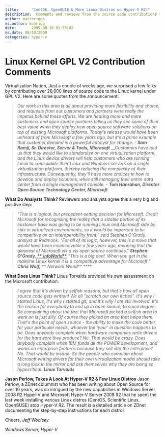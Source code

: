 ```yaml
---
title:      "CentOS, OpenSUSE & More Linux Distros on Hyper-V R2!"
description:  Comments and reviews from the source code contributions to the Linux kernel under GPL V2.
author: mattbriggs
ms.author: mabrigg
date:       2009-08-10 01:53:02
ms.date: 08/10/2009
categories: hyper-v
---
```

# Linux Kernel GPL V2 Contribution Comments
Virtualization Nation, Just a couple of weeks ago, we surprised a few folks by contributing over 20,000 lines of source code to the Linux kernel under GPL V2. Here are some quotes from the announcement: 

> _Our work in this area is all about providing more flexibility and choice, and requests from our customers and partners were really the impetus behind those efforts. We are hearing more and more customers and open source partners telling us they see some of their best value when they deploy new open source software solutions on top of existing_ _Microsoft platforms. Today's release would have been unheard of from Microsoft a few years ago, but it's a prime example that customer demand is a powerful catalyst for change. - **Sam Ramji, Sr. Director, Server & Tools, Microsoft**_ ___Customers have told us that they would like to standardize on one virtualization platform, and the Linux device drivers will help customers who are running Linux to consolidate their Linux and Windows servers on a single virtualization platform, thereby reducing the complexity of their infrastructure. Consequently, they'll have more choices in how to develop and deploy solutions, while still managing their entire data center from a single management console. - **Tom Hanrahan, Director Open Source Technology Center, Microsoft**_

**What Do Analysts Think?** Reviewers and analysts agree this a very big and positive step: 

> _"This is a logical, but precedent-setting decision for Microsoft. Credit Microsoft for recognizing the reality that a sizable portion of its customer base was going to be running Linux and Microsoft side by side in virtualized environments, so it would be important to be competitive on an interoperability front," said Stephen O'Grady, analyst at Redmonk. "For all of its logic, however, this is a move that would have been inconceivable a few years ago, meaning that the glasnost of Microsoft vis a vis open source continues." **Stephen O'Grady,**_[ ** _InfoWorld_**](http://www.infoworld.com/) _"This is a big deal. When you get in the mainline Linux kernel it is a competitive advantage for Microsoft." **Chris Wolf,**_ ** _Network World_** ****

**What Does Linus Think?** Linus Torvalds provided his own assessment on the Microsoft contribution: 

> _I agree that it's driven by selfish reasons, but that's how all open source code gets written! We all "scratch our own itches". It's why I started Linux, it's why I started git, and it's why I am still involved. It's the reason for everybody to end up in open source, to some degree._ _So complaining about the fact that Microsoft picked a selfish area to work on is just silly. Of course they picked an area that helps them. That's the point of open source - the ability to make the code better for your particular needs, whoever the 'your' in question happens to be._ _Does anybody complain when hardware companies write drivers for the hardware they produce? No. That would be crazy. Does anybody complain when IBM funds all the POWER development, and works on enterprise features because they sell into the enterprise? No. That would be insane._ _So the people who complain about Microsoft writing drivers for their own virtualization model should take a long look in the mirror and ask themselves why they are being so hypocritical. **Linus Torvalds**_

**Jason Perlow, Takes A Look At Hyper-V R2 & Few Linux Distros** Jason Perlow, a ZDnet columnist who has been writing about Open Source for over 10 years, was so intrigued by the new capabilities in Windows Server 2008 R2 Hyper-V and Microsoft Hyper-V Server 2008 R2 that he spent the last week installing various Linux distros (CentOS, Scientific Linux, OpenSUSE) atop Hyper-V R2. The result is a detailed article on ZDnet documenting the step-by-step instructions for each distro! 

 Cheers, _Jeff Woolsey_

_Windows Server, Hyper-V_
